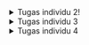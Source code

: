 <details>
<summary>Tugas individu 2!</summary>
1. Membuat sebuah proyek baru
    Inisialisasi proyek menggunakan command `django-admin startproject UniGoal .` yang mana membuat direktori dasar dan files penting untuk aplikasi Django.

2. Membuat aplikasi dengan nama main pada proyek tersebut.
    menambahkan aplikasi bernama main melalui perintah python `manage.py startapp main`. Aplikasi ini untuk logika dan fitur yang dikembangkan.

3. Melakukan routing pada proyek agar dapat menjalankan aplikasi main.
    konfigurasi routing pada file `urls.py` dengan menambahkan route yang terhubung dengan aplikasi main. 

4. Membuat model pada aplikasi main dengan nama Product dan memiliki atribut wajib
    Membuat model Product dalam `models.py` dan menambahakan atribut-atribut wajib(name, price, description, thumbnail, category, is featured.) dengan item type yang cocok.

5. Membuat sebuah fungsi pada `views.py` untuk dikembalikan ke dalam sebuah template HTML yang menampilkan nama aplikasi serta nama dan kelas kamu.
    membuat fungsi yang merender request ke template html(pada kasus ini main.html), lalu sesuaikan request agar menampilkan nama aplikasi, nama pribadi, dan kelas pbp.

6. Membuat sebuah routing pada `urls.py` aplikasi main untuk memetakan fungsi yang telah dibuat pada views.py.
    Pada urls.py tambahkan urlpatterns dengan path yang cocok agar halaman dapat diakses lewat URL yang cocok juga.

7. Melakukan deployment ke PWS terhadap aplikasi yang sudah dibuat sehingga nantinya dapat diakses oleh teman-temanmu melalui Internet.
    Connect build proyek ke PWS dengan push ke pws, jika berhasil dapat terlihat status:running pada PWS. Copy link aplikasi proyek agar bisa diakses lewat internet oleh siapapun.

8.Membuat sebuah `README.md` yang berisi tautan menuju aplikasi PWS yang sudah di-deploy, serta jawaban dari beberapa pertanyaan berikut.
    https://muhammad-tristan41-unigoal.pbp.cs.ui.ac.id/


Buatlah bagan yang berisi request client ke web aplikasi berbasis Django beserta responnya dan jelaskan pada bagan tersebut kaitan antara `urls.py`, `views.py`, `models.py`, dan `berkas html`.

    Alur request client
    1. Client mengirimkan request HTTP request
    2. `urls.py` menerima request tersebut, lalu Django mencocokkan request dengan pola url yang ada di `urls.py` jika cocok maka fungsi diteruskan ke `views.py`
    3. `views.py` memproses logika yang bisa langsung menyiapkan data atau memanggil `models.py`
    4. jika `views.py` meminta data dari database maka `models.py` akan mengembalikan data ke `views.py`
    5. `views.py` mengirim data ke template html
    6. hasil render template html akan dikembalikan sebagai http ke client browser
    7. client browser menampilkan web page ke user

    Client (Browser)
      |
      v
   urls.py
      |
      v
   views.py
      |
      v
   models.py
      |
      v
   views.py
      |
      v
   templates (HTML) 
      |
      v
   Response kembali ke Client

Jelaskan peran `settings.py` dalam proyek Django!
    settings.py berperan sebagai konfigurasi utama untuk proyek Django. file ini menyimpan detail database connection, list installed app, konfigurasi middlewar, dan set path untuk berbagai files. value yang terkait keamanan juga disimpan disini seperti SECRET_KEY.

Bagaimana cara kerja migrasi database di Django?
    setelah membuat perubahan pada `models.py` dan membuat migration dengan command `makemigrations` yang mana manyimpan perubahan pada `models.py` tersebut. Lalu gunakan command `migrate` untuk mengupdate database dengan migration.

Menurut Anda, dari semua framework yang ada, mengapa framework Django dijadikan permulaan pembelajaran pengembangan perangkat lunak?
    Karena beginner friendly dan juga menggunakan python yang sudah dipelajari.

Apakah ada feedback untuk asisten dosen tutorial 1 yang telah kamu kerjakan sebelumnya?
Asdos baik.
</details>

<details>
<summary>Tugas individu 3</summary>
1. Jelaskan mengapa kita memerlukan data delivery dalam pengimplementasian sebuah platform?
    Agar aplikasi dapat bertukar informasi antara client dan server.

2. Menurutmu, mana yang lebih baik antara XML dan JSON? Mengapa JSON lebih populer dibandingkan XML?
    JSON biasanya dianggap lebih baik karena lebih ringan dan lebih cepat diproses.

3. Jelaskan fungsi dari method `is_valid()` pada form Django dan mengapa kita membutuhkan method tersebut?
Method `is_valid()` digunakan untuk cek data dari form jika sesuai dengan validasi dari form atau model.

4. Mengapa kita membutuhkan csrf_token saat membuat form di Django? Apa yang dapat terjadi jika kita tidak menambahkan csrf_token pada form Django? Bagaimana hal tersebut dapat dimanfaatkan oleh penyerang?
    `csrf_token` digunakan oleh django untuk mencegah cross site request forgery. Jika tidak menggunakan tokennya, form menjadi rentan serangan csrf. Penyerang dapat melakukan csrf untuk membuat user melakukan aksi diluar pengetahuannya.

5. Jelaskan bagaimana cara kamu mengimplementasikan checklist di atas secara step-by-step (bukan hanya sekadar mengikuti tutorial).
    1. Tambahkan 4 fungsi views baru untuk melihat objek yang sudah ditambahkan dalam format XML, JSON, XML by ID, dan JSON by ID.
    ```python
    def show_xml(request):
     product_list = Product.objects.all()
     xml_data = serializers.serialize("xml", product_list)
     return HttpResponse(xml_data, content_type="application/xml")

    def show_xml_by_id(request, product_id):
   try:
       product_item = Product.objects.filter(pk=product_id)
       xml_data = serializers.serialize("xml", product_item)
       return HttpResponse(xml_data, content_type="application/xml")
   except Product.DoesNotExist:
       return HttpResponse(status=404)

    def show_json(request):
    product_list = Product.objects.all()
    json_data = serializers.serialize("json", product_list)
    return HttpResponse(json_data, content_type="application/json")

    def show_json_by_id(request, product_id):
   try:
       product_item = Product.objects.get(pk=product_id)
       json_data = serializers.serialize("json", [product_item])
       return HttpResponse(json_data, content_type="application/json")
   except Product.DoesNotExist:
       return HttpResponse(status=404)
       ```
2. Membuat routing URL untuk masing-masing views yang telah ditambahkan pada poin 1.
menaruh path yang cocok ke dalam `urls.py` yang berada pada directory main
        ```python
            urlpatterns = [
        path('', show_main, name='show_main'),
        path('create/', product_create, name='product_create'),
        path('detail/<int:id>/', show_product, name='show_product'),
        path('xml/', show_xml, name='show_xml'),
        path('json/', show_json, name='show_json'),
        path('xml/<str:product_id>/', show_xml_by_id, name='show_xml_by_id'),
        path('json/<str:product_id>/', show_json_by_id, name='show_json_by_id'),
        ]
        ```
    
3. Membuat halaman yang menampilkan data objek model yang memiliki tombol "Add" yang akan redirect ke halaman form, serta tombol "Detail" pada setiap data objek model yang akan menampilkan halaman detail objek.
tambahkan button-button yang sesuai pada halaman dan href ke url yang cocok
        ```python
    <a href="{% url 'main:product_create' %}">
    <button>+ Add Product</button>
    </a>
    <a href="{% url 'main:show_product' product.id %}">
        {{ product.name }}
    </a>
        ```
    
4. Membuat halaman form untuk menambahkan objek model pada app sebelumnya.
    membuat html yang handle untuk opsi add product.
    
5.  Membuat halaman yang menampilkan detail dari setiap data objek model.
    membuat html untuk handle opsi detail saat sudah ada produk yang terdisplay di halaman utama

</details>


<details>
<summary>Tugas individu 4</summary>
1. Apa itu Django AuthenticationForm? Jelaskan juga kelebihan dan kekurangannya.
    AuthenticationForm adalah form bawaan Django (django.contrib.auth.forms.AuthenticationForm) yang dipakai untuk login user. Form ini otomatis menyertakan field username dan password, lalu melakukan validasi ke sistem auth Django.
    Kelebihan:
    -langsung terintegrasi dari Django
    -ada validasi otomatis
    -mudah dipakai dengan login
    Kekurangan:
    -Hanya bisa menggunakan username dan password. Jika ingin email atau autentikasi multi-faktor perlu kustomisasi
    -tampilan defaultnya basic

2. Apa perbedaan antara autentikasi dan otorisasi? Bagaiamana Django mengimplementasikan kedua konsep tersebut?
    Autentikasi adalah proses memverifikasi user, seperti saat user login dengan username dan password. Otorisasi adalah penentuan apa saja yang user boleh lakukan setelah terautentikasi.

    Django mengimplementasikan autentikasi dengan `django.contrib.auth`, login/logout function, dan `AuthenticationForm`

    Otorisasi dengan @login_required

3. Apa saja kelebihan dan kekurangan session dan cookies dalam konteks menyimpan state di aplikasi web?
    Cookies:
        Kelebihan:
        -Ringan pada server karena disimpan di browser
        Kekurangan:
        -mudah dimodifikasi user, kurang aman jika menyimpan data sensitif
        -batas ukuran 4KB per cookie
    Sessions:
        Kelebihan:
        -Dapat menyimpan data yang lebih besar/kompleks
        Kekurangan:
        -membutuhkan storage/database untuk session yang bisa membebani server
        -perlu fungsionalitas cleanup untuk expired session


4. Apakah penggunaan cookies aman secara default dalam pengembangan web, atau apakah ada risiko potensial yang harus diwaspadai? Bagaimana Django menangani hal tersebut?
    Secara default, penggunaan cookies dalam pengembangan web tidak sepenuhnya aman karena cookies rentan terhadap serangan seperti XSS (Cross-Site Scripting) dan session hijacking. Hal ini disebabkan karena cookie tersimpan di sisi klien dan bisa diakses atau dimodifikasi jika tidak dilindungi dengan benar.

    Django dapat menangani hal-hal tersebut dengan menggunakan csrf token, mencegah akses  scripting javascript untuk serangan XSS.
</details>